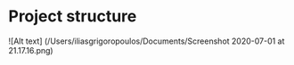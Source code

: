 # Project structure
![Alt text] (/Users/iliasgrigoropoulos/Documents/Screenshot 2020-07-01 at 21.17.16.png)
